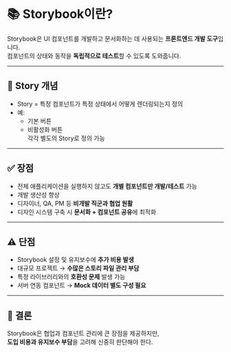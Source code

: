 # 📚 Storybook이란?

Storybook은 UI 컴포넌트를 개발하고 문서화하는 데 사용되는 **프론트엔드 개발 도구**입니다.  
컴포넌트의 상태와 동작을 **독립적으로 테스트**할 수 있도록 도와줍니다.

---

## 🔎 Story 개념

- Story = 특정 컴포넌트가 특정 상태에서 어떻게 렌더링되는지 정의
- 예:
  - 기본 버튼
  - 비활성화 버튼  
    각각 별도의 Story로 정의 가능

---

## ✅ 장점

- 전체 애플리케이션을 실행하지 않고도 **개별 컴포넌트만 개발/테스트** 가능
- 개발 생산성 향상
- 디자이너, QA, PM 등 **비개발 직군과 협업 원활**
- 디자인 시스템 구축 시 **문서화 + 컴포넌트 공유**에 최적화

---

## ⚠️ 단점

- Storybook 설정 및 유지보수에 **추가 비용 발생**
- 대규모 프로젝트 → **수많은 스토리 파일 관리 부담**
- 특정 라이브러리와의 **호환성 문제** 발생 가능
- 서버 연동 컴포넌트 → **Mock 데이터 별도 구성 필요**

---

## 📝 결론

Storybook은 협업과 컴포넌트 관리에 큰 장점을 제공하지만,  
**도입 비용과 유지보수 부담**을 고려해 신중히 판단해야 한다.

